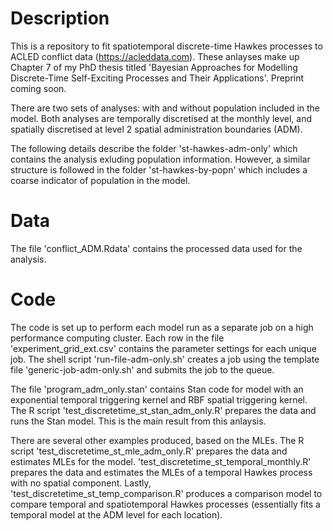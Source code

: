# Description

This is a repository to fit spatiotemporal discrete-time Hawkes processes to ACLED conflict data (https://acleddata.com). These anlayses make up Chapter 7 of my PhD thesis titled 'Bayesian Approaches for Modelling Discrete-Time Self-Exciting Processes and Their Applications'. Preprint coming soon.

There are two sets of analyses: with and without population included in the model. Both analyses are temporally discretised at the monthly level, and spatially discretised at level 2 spatial administration boundaries (ADM).

The following details describe the folder 'st-hawkes-adm-only' which contains the analysis exluding population information. However, a similar structure is followed in the folder 'st-hawkes-by-popn' which includes a coarse indicator of population in the model.

# Data 

The file 'conflict_ADM.Rdata' contains the processed data used for the analysis.

# Code

The code is set up to perform each model run as a separate job on a high performance computing cluster. Each row in the file 'experiment_grid_ext.csv' contains the parameter settings for each unique job. The shell script 'run-file-adm-only.sh' creates a job using the template file 'generic-job-adm-only.sh' and submits the job to the queue.

The file 'program_adm_only.stan' contains Stan code for model with an exponential temporal triggering kernel and RBF spatial triggering kernel. The R script 'test_discretetime_st_stan_adm_only.R' prepares the data and runs the Stan model. This is the main result from this anlaysis.

There are several other examples produced, based on the MLEs. The R script 'test_discretetime_st_mle_adm_only.R' prepares the data and estimates MLEs for the model. 'test_discretetime_st_temporal_monthly.R' prepares the data and estimates the MLEs of a temporal Hawkes process with no spatial component. Lastly, 'test_discretetime_st_temp_comparison.R' produces a comparison model to compare temporal and spatiotemporal Hawkes processes (essentially fits a temporal model at the ADM level for each location).
